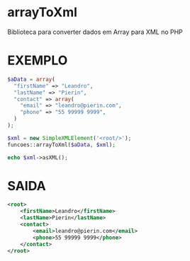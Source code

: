 # arrayToXml
Biblioteca para converter dados em Array para XML no PHP

# EXEMPLO
```php
$aData = array(
  "firstName" => "Leandro",
  "lastName" => "Pierin",
  "contact" => array(
    "email" => "leandro@pierin.com",
    "phone" => "55 99999 9999",
  )
);

$xml = new SimpleXMLElement('<root/>');
funcoes::arrayToXml($aData, $xml);

echo $xml->asXML();
```

# SAIDA
```xml
<root>
	<firstName>Leandro</firstName>
	<lastName>Pierin</lastName>
	<contact>
		<email>leandro@pierin.com</email>
		<phone>55 99999 9999</phone>
	</contact>
</root>
```

